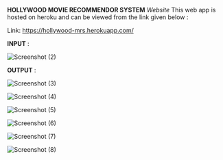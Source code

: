 **HOLLYWOOD MOVIE RECOMMENDOR SYSTEM**
*Website*
This web app is hosted on heroku and can be viewed from the link given below :

Link: https://hollywood-mrs.herokuapp.com/

**INPUT** :

![Screenshot (2)](https://user-images.githubusercontent.com/53823786/133544247-9d277572-d109-43fc-97fb-f71a2dc6c7d5.png)

**OUTPUT**  :

![Screenshot (3)](https://user-images.githubusercontent.com/53823786/133544265-842ca157-e5e4-4939-a3df-792e90e6139a.png)

![Screenshot (4)](https://user-images.githubusercontent.com/53823786/133544281-d674674b-1fe1-4109-afb6-8c0336bf8a27.png)

![Screenshot (5)](https://user-images.githubusercontent.com/53823786/133544289-6f1829a9-208e-4579-81e3-62951765fdda.png)

![Screenshot (6)](https://user-images.githubusercontent.com/53823786/133544295-cbf59110-f78a-412f-982b-11fe232fc636.png)

![Screenshot (7)](https://user-images.githubusercontent.com/53823786/133544304-b64c526c-feb0-496a-8144-b8b6dbe2409c.png)

![Screenshot (8)](https://user-images.githubusercontent.com/53823786/133544313-23cfb29c-7515-4490-b97f-154542ef6ac3.png)

